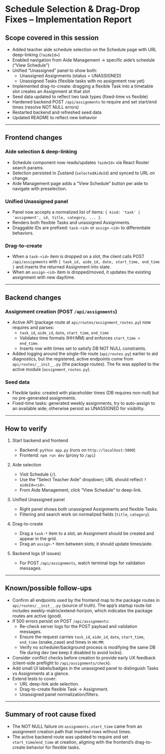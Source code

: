 # Schedule Selection & Drag-Drop Fixes – Implementation Report

## Scope covered in this session

- Added teacher aide schedule selection on the Schedule page with URL deep-linking (`?aideId=`)
- Enabled navigation from Aide Management → specific aide’s schedule (“View Schedule”)
- Unified “Unassigned” panel to show both:
  - Unassigned Assignments (status = UNASSIGNED)
  - Unassigned Tasks (flexible tasks with no assignment row yet)
- Implemented drag-to-create: dragging a flexible Task into a timetable slot creates an Assignment at that slot
- Seed data updated to reflect two task types (fixed-time vs flexible)
- Hardened backend POST `/api/assignments` to require and set start/end times (resolve NOT NULL errors)
- Restarted backend and refreshed seed data
- Updated README to reflect new behavior

---

## Frontend changes

### Aide selection & deep-linking
- Schedule component now reads/updates `?aideId=` via React Router search params.
- Selection persisted in Zustand (`selectedAideId`) and synced to URL on change.
- Aide Management page adds a “View Schedule” button per aide to navigate with preselection.

### Unified Unassigned panel
- Panel now accepts a normalized list of items: `{ kind: 'task' | 'assignment', id, title, category, ... }`.
- Renders both flexible Tasks and unassigned Assignments.
- Draggable IDs are prefixed: `task-<id>` or `assign-<id>` to differentiate behaviors.

### Drag-to-create
- When a `task-<id>` item is dropped on a slot, the client calls POST `/api/assignments` with `{ task_id, aide_id, date, start_time, end_time }` and inserts the returned Assignment into state.
- When an `assign-<id>` item is dropped/moved, it updates the existing assignment with new day/time.

---

## Backend changes

### Assignment creation (POST `/api/assignments`)
- Active API (package route at `api/routes/assignment_routes.py`) now requires and parses:
  - `task_id`, `aide_id`, `date`, `start_time`, `end_time`
  - Validates time formats (HH:MM) and enforces `start_time < end_time`.
  - Inserts row with times set to satisfy DB NOT NULL constraints.
- Added logging around the single-file route (`api/routes.py`) earlier to aid diagnostics, but the registered, active endpoints come from `api/routes/__init__.py` (the package routes). The fix was applied to the active module (`assignment_routes.py`).

### Seed data
- Flexible tasks: created with placeholder times (DB requires non-null) but no pre-generated assignments.
- Fixed-time tasks: generated weekly assignments, try to auto-assign to an available aide; otherwise persist as UNASSIGNED for visibility.

---

## How to verify

1) Start backend and frontend
   - Backend: `python app.py` (runs on `http://localhost:5000`)
   - Frontend: `npm run dev` (proxy to `/api`)

2) Aide selection
   - Visit Schedule (`/`).
   - Use the “Select Teacher Aide” dropdown; URL should reflect `?aideId=<id>`.
   - From Aide Management, click “View Schedule” to deep-link.

3) Unified Unassigned panel
   - Right panel shows both unassigned Assignments and flexible Tasks.
   - Filtering and search work on normalized fields (`title`, `category`).

4) Drag-to-create
   - Drag a `task-*` item to a slot; an Assignment should be created and appear in the grid.
   - Drag an `assign-*` item between slots; it should update times/aide.

5) Backend logs (if issues)
   - For POST `/api/assignments`, watch terminal logs for validation messages.

---

## Known/possible follow-ups

- Confirm all endpoints used by the frontend map to the package routes in `api/routes/__init__.py` (source of truth). The app’s startup route list includes weekly-matrix/extend-horizon, which indicates the package routes are active (good).
- If 500 errors persist on POST `/api/assignments`:
  - Re-check server logs for the POST payload and validation messages.
  - Ensure the request carries `task_id`, `aide_id`, `date`, `start_time`, `end_time` (snake_case) and times in `HH:MM`.
  - Verify no scheduler/background process is modifying the same DB file during dev (we keep it disabled to avoid locks).
- Consider conflict checks before creation to provide early UX feedback (client-side preflight to `/api/assignments/check`).
- Add small UI labels/badges in the unassigned panel to distinguish Tasks vs Assignments at a glance.
- Extend tests to cover:
  - URL deep-link aide selection.
  - Drag-to-create flexible Task → Assignment.
  - Unassigned panel normalization/filters.

---

## Summary of root cause fixed

- The NOT NULL failure on `assignments.start_time` came from an assignment creation path that inserted rows without times.
- The active backend route was updated to require and set `start_time`/`end_time` at creation, aligning with the frontend’s drag-to-create behavior for flexible tasks.




